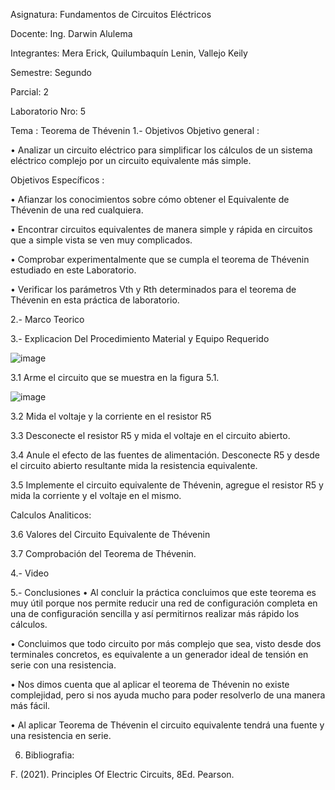 
Asignatura: Fundamentos de Circuitos Eléctricos

Docente: Ing. Darwin Alulema

Integrantes: Mera Erick, Quilumbaquín Lenin, Vallejo Keily

Semestre: Segundo

Parcial: 2

Laboratorio Nro: 5

Tema : Teorema de Thévenin
1.- Objetivos
Objetivo general :

• Analizar un circuito eléctrico para simplificar los cálculos de un sistema eléctrico complejo por un circuito equivalente más simple.

Objetivos Específicos :

• Afianzar los conocimientos sobre cómo obtener el Equivalente de Thévenin de una red cualquiera.

• Encontrar circuitos equivalentes de manera simple y rápida en circuitos que a simple vista se ven muy complicados.

• Comprobar experimentalmente que se cumpla el teorema de Thévenin estudiado en este Laboratorio.

• Verificar los parámetros Vth y Rth determinados para el teorema de Thévenin en esta práctica de laboratorio.

2.- Marco Teorico

3.- Explicacion Del Procedimiento
Material y Equipo Requerido

![image](https://user-images.githubusercontent.com/94025287/148799826-dabb5ce1-9052-496f-9a9c-c6e936d93df6.png)

3.1 Arme el circuito que se muestra en la figura 5.1.

![image](https://user-images.githubusercontent.com/94025287/148799884-97edc782-6516-48c8-b1d4-be7c078c24b9.png)

3.2 Mida el voltaje y la corriente en el resistor R5

3.3 Desconecte el resistor R5 y mida el voltaje en el circuito abierto.

3.4 Anule el efecto de las fuentes de alimentación. Desconecte R5 y desde el circuito abierto resultante mida la resistencia equivalente.

3.5 Implemente el circuito equivalente de Thévenin, agregue el resistor R5 y mida la corriente y el voltaje en el mismo.

Calculos Analiticos:

3.6 Valores del Circuito Equivalente de Thévenin

3.7 Comprobación del Teorema de Thévenin.

4.- Video


5.- Conclusiones
• Al concluir la práctica concluimos que este teorema es muy útil porque nos permite reducir una red de configuración completa en una de configuración sencilla y así permitirnos realizar más rápido los cálculos.

• Concluimos que todo circuito por más complejo que sea, visto desde dos terminales concretos, es equivalente a un generador ideal de tensión en serie con una resistencia.

• Nos dimos cuenta que al aplicar el teorema de Thévenin no existe complejidad, pero si nos ayuda mucho para poder resolverlo de una manera más fácil.

• Al aplicar Teorema de Thévenin el circuito equivalente tendrá una fuente y una resistencia en serie.

6. Bibliografia:

F. (2021). Principles Of Electric Circuits, 8Ed. Pearson.
